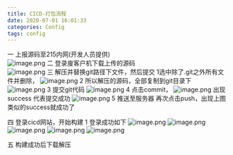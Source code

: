 ```yaml
---
title: CICD-打包流程
date: 2020-07-01 16:01:33
categories: Config
tags: config
---
```


<meta name="referrer" content="no-referrer" />


一 上报源码至215内网(开发人员提供)  
![image.png](https://upload-images.jianshu.io/upload_images/2803682-93171cdc611072d0.png?imageMogr2/auto-orient/strip%7CimageView2/2/w/1240)
二 登录廋客户机下载上传的源码  
![image.png](https://upload-images.jianshu.io/upload_images/2803682-ea6a203440dfc004.png?imageMogr2/auto-orient/strip%7CimageView2/2/w/1240)
三 解压并替换git路径下文件，然后提交
1选中除了.git之外所有文件并删除，
![image.png](https://upload-images.jianshu.io/upload_images/2803682-fac5a7f6f21ce2a7.png?imageMogr2/auto-orient/strip%7CimageView2/2/w/1240)
2 所以解压的源码，全部复制到git目录下
![image.png](https://upload-images.jianshu.io/upload_images/2803682-ceca50289cceafde.png?imageMogr2/auto-orient/strip%7CimageView2/2/w/1240)
3 提交git代码
![image.png](https://upload-images.jianshu.io/upload_images/2803682-be2dcd2b8e889315.png?imageMogr2/auto-orient/strip%7CimageView2/2/w/1240)
4 点击commit，
![image.png](https://upload-images.jianshu.io/upload_images/2803682-041688a20b9e5088.png?imageMogr2/auto-orient/strip%7CimageView2/2/w/1240)
出现success 代表提交成功
![image.png](https://upload-images.jianshu.io/upload_images/2803682-467207e875ffb14c.png?imageMogr2/auto-orient/strip%7CimageView2/2/w/1240)
5 推送至服务器
再次点击push，出现上图类似的success就成功了

四 登录cicd网站，开始构建
1 登录成功如下
![image.png](https://upload-images.jianshu.io/upload_images/2803682-821af009ca49458b.png?imageMogr2/auto-orient/strip%7CimageView2/2/w/1240)
![image.png](https://upload-images.jianshu.io/upload_images/2803682-4daf0b415385c9cf.png?imageMogr2/auto-orient/strip%7CimageView2/2/w/1240)
![image.png](https://upload-images.jianshu.io/upload_images/2803682-6f045497b9393a88.png?imageMogr2/auto-orient/strip%7CimageView2/2/w/1240)
![image.png](https://upload-images.jianshu.io/upload_images/2803682-7c11ee5ea0a85700.png?imageMogr2/auto-orient/strip%7CimageView2/2/w/1240)
![image.png](https://upload-images.jianshu.io/upload_images/2803682-109b64caafb554da.png?imageMogr2/auto-orient/strip%7CimageView2/2/w/1240)

五 构建成功后下载解压
